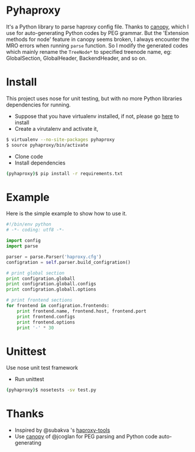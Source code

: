 # Pyhaproxy
It's a Python library to parse haproxy config file. Thanks to [canopy](https://github.com/jcoglan/canopy), which I use for auto-generating Python codes by PEG grammar. But the 'Extension methods for node' feature in canopy seems broken, I always encounter the MRO errors when running `parse` function. So I modify the generated codes which mainly rename the `TreeNode*` to specified treenode name, eg: GlobalSection, GlobalHeader, BackendHeader, and so on.

# Install
This project uses nose for unit testing, but with no more Python libraries dependencies for running.
* Suppose that you have virtualenv installed, if not, please go [here](https://virtualenv.readthedocs.org/en/latest/installation.html) to install
* Create a virutalenv and activate it,
```bash
$ virtualenv --no-site-packages pyhaproxy
$ source pyhaproxy/bin/activate
```
* Clone code
* Install dependencies
```bash
(pyhaproxy)$ pip install -r requirements.txt
```

# Example
Here is the simple example to show how to use it.
```python
#!/bin/env python
# -*- coding: utf8 -*-

import config
import parse

parser = parse.Parser('haproxy.cfg')
configration = self.parser.build_configration()

# print global section
print configration.globall
print configration.globall.configs
print configration.globall.options

# print frontend sections
for frontend in configration.frontends:
    print frontend.name, frontend.host, frontend.port
    print frontend.configs
    print frontend.options
    print '-' * 30

```

# Unittest
Use nose unit test framework
* Run unittest
```bash
(pyhaproxy)$ nosetests -sv test.py
```


# Thanks
* Inspired by @subakva 's [haproxy-tools](https://github.com/subakva/haproxy-tools)
* Use [canopy](https://github.com/jcoglan/canopy) of @jcoglan for PEG parsing and Python code auto-generating
